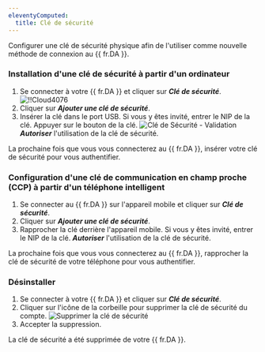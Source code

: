 ```yaml
---
eleventyComputed:
  title: Clé de sécurité
---
```

Configurer une clé de sécurité physique afin de l'utiliser comme nouvelle méthode de connexion au {{ fr.DA }}.

### Installation d'une clé de sécurité à partir d'un ordinateur

1. Se connecter à votre {{ fr.DA }} et cliquer sur ***Clé de sécurité***.
![!!Cloud4076](https://cdnweb.devolutions.net/docs/fr/cloud/Cloud4076.png)
1. Cliquer sur ***Ajouter une clé de sécurité***.
1. Insérer la clé dans le port USB. Si vous y êtes invité, entrer le NIP de la clé. Appuyer sur le bouton de la clé.
![Clé de Sécurité - Validation](https://cdnweb.devolutions.net/docs/fr/cloud/Cloud4019.png)
***Autoriser*** l'utilisation de la clé de sécurité.

La prochaine fois que vous vous connecterez au {{ fr.DA }}, insérer votre clé de sécurité pour vous authentifier.

### Configuration d'une clé de communication en champ proche (CCP) à partir d'un téléphone intelligent

1. Se connecter au {{ fr.DA }} sur l'appareil mobile et cliquer sur ***Clé de sécurité***.
1. Cliquer sur ***Ajouter une clé de sécurité***.
1. Rapprocher la clé derrière l'appareil mobile. Si vous y êtes invité, entrer le NIP de la clé.
***Autoriser*** l'utilisation de la clé de sécurité.

La prochaine fois que vous vous connecterez au {{ fr.DA }}, rapprocher la clé de sécurité de votre téléphone pour vous authentifier.

### Désinstaller

1. Se connecter à votre {{ fr.DA }} et cliquer sur ***Clé de sécurité***.
1. Cliquer sur l'icône de la corbeille pour supprimer la clé de sécurité du compte.
![Supprimer la clé de sécurité](https://cdnweb.devolutions.net/docs/fr/cloud/Cloud4018.png)
1. Accepter la suppression.

La clé de sécurité a été supprimée de votre {{ fr.DA }}.

